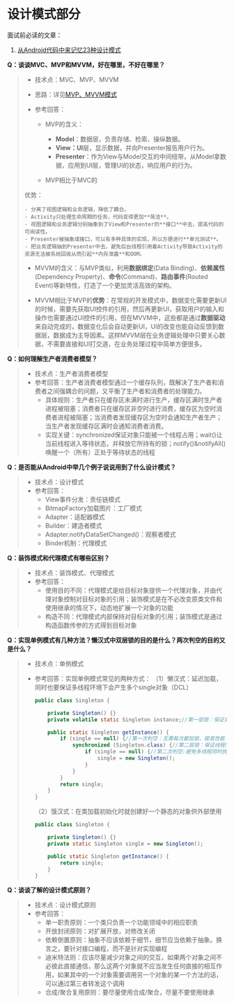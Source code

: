 # 设计模式部分

面试前必读的文章：

1. [从Android代码中来记忆23种设计模式](<https://blog.csdn.net/huachao1001/article/details/51536074>)



**Q：谈谈MVC、MVP和MVVM，好在哪里，不好在哪里？**

> - 技术点：MVC、MVP、MVVM
>
> - 思路：详见[MVP、MVVM模式](https://www.jianshu.com/p/e0867ac2a261) 
>
> - 参考回答： 
>
>   - MVP的含义： 
>
>     -  **Model**：数据层，负责存储、检索、操纵数据。
>     -  **View：UI**层，显示数据，并向Presenter报告用户行为。
>     -  **Presenter**：作为View与Model交互的中间纽带，从Model拿数据，应用到UI层，管理UI的状态，响应用户的行为。
>
>   - MVP相比于MVC的
>
>  优势： 
>
>     - 分离了视图逻辑和业务逻辑，降低了耦合。
>     - Activity只处理生命周期的任务，代码变得更加**简洁**。
>     - 视图逻辑和业务逻辑分别抽象到了View和Presenter的**接口**中去，提高代码的可阅读性。
>     - Presenter被抽象成接口，可以有多种具体的实现，所以方便进行**单元测试**。
>     - 把业务逻辑抽到Presenter中去，避免后台线程引用着Activity导致Activity的资源无法被系统回收从而引起**内存泄露**和OOM。
>
>   - MVVM的含义：与MVP类似，利用**数据绑定**(Data Binding)、**依赖属性**(Dependency Property)、**命令**(Command)、**路由事件**(Routed Event)等新特性，打造了一个更加灵活高效的架构。
>
>   - MVVM相比于MVP的**优势**：在常规的开发模式中，数据变化需要更新UI的时候，需要先获取UI控件的引用，然后再更新UI，获取用户的输入和操作也需要通过UI控件的引用，但在MVVM中，这些都是通过**数据驱动**来自动完成的，数据变化后会自动更新UI，UI的改变也能自动反馈到数据层，数据成为主导因素。这样MVVM层在业务逻辑处理中只要关心数据，不需要直接和UI打交道，在业务处理过程中简单方便很多。



**Q：如何理解生产者消费者模型？**

> - 技术点：生产者消费者模型
> - 参考回答：生产者消费者模型通过一个缓存队列，既解决了生产者和消费者之间强耦合的问题，又平衡了生产者和消费者的处理能力。 
>   - 具体规则：生产者只在缓存区未满时进行生产，缓存区满时生产者进程被阻塞；消费者只在缓存区非空时进行消费，缓存区为空时消费者进程被阻塞；当消费者发现缓存区为空时会通知生产者生产；当生产者发现缓存区满时会通知消费者消费。
>   - 实现关键：synchronized保证对象只能被一个线程占用；wait()让当前线程进入等待状态，并释放它所持有的锁；notify()&notifyAll()唤醒一个（所有）正处于等待状态的线程



**Q：是否能从Android中举几个例子说说用到了什么设计模式？**

> - 技术点：设计模式
> - 参考回答： 
>   - View事件分发：责任链模式
>   - BitmapFactory加载图片：工厂模式
>   - Adapter：适配器模式
>   - Builder：建造者模式
>   - Adapter.notifyDataSetChanged()：观察者模式
>   - Binder机制：代理模式



**Q：装饰模式和代理模式有哪些区别？**

> - 技术点：装饰模式、代理模式
> - 参考回答： 
>   - 使用目的不同：代理模式是给目标对象提供一个代理对象，并由代理对象控制对目标对象的引用；装饰模式是在不必改变原类文件和使用继承的情况下，动态地扩展一个对象的功能
>   - 构造不同：代理模式内部保持对目标对象的引用；装饰模式是通过构造函数传参的方式得到目标对象



**Q：实现单例模式有几种方法？懒汉式中双层锁的目的是什么？两次判空的目的又是什么？**

> - 技术点：单例模式
>
> - 参考回答：实现单例模式常见的两种方式：
>    （1）懒汉式：延迟加载，同时也要保证多线程环境下会产生多个single对象（DCL）
>
>   ```java
>   public class Singleton {
>   
>       private Singleton() {}
>       private volatile static Singleton instance;//第一层锁：保证变量可见性
>   
>       public static Singleton getInstance() {
>           if (single == null) {//第一次判空：无需每次都加锁，提高性能
>               synchronized (Singleton.class) {//第二层锁：保证线程同步
>                   if (single == null) {//第二次判空:避免多线程同时执行getInstance()产生多个single对象
>                       single = new Singleton();
>                   }
>               }
>           }
>           return single;
>       }
>   }
>   ```
>
>   （2）饿汉式：在类加载初始化时就创建好一个静态的对象供外部使用
>
>   ```java
>   public class Singleton {
>   
>       private Singleton() {}
>       private static Singleton single = new Singleton();
>   
>       public static Singleton getInstance() {
>           return single;
>       }
>   }
>   ```
>
>   

**Q：谈谈了解的设计模式原则？**

> - 技术点：设计模式原则
> - 参考回答： 
>   - 单一职责原则：一个类只负责一个功能领域中的相应职责
>   - 开放封闭原则：对扩展开放，对修改关闭
>   - 依赖倒置原则：抽象不应该依赖于细节，细节应当依赖于抽象。换言之，要针对接口编程，而不是针对实现编程
>   - 迪米特法则：应该尽量减少对象之间的交互，如果两个对象之间不必彼此直接通信，那么这两个对象就不应当发生任何直接的相互作用，如果其中的一个对象需要调用另一个对象的某一个方法的话，可以通过第三者转发这个调用
>   - 合成/聚合复用原则：要尽量使用合成/聚合，尽量不要使用继承

